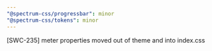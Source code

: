 ```yaml
---
"@spectrum-css/progressbar": minor
"@spectrum-css/tokens": minor
---
```


[SWC-235] meter properties moved out of theme and into index.css
